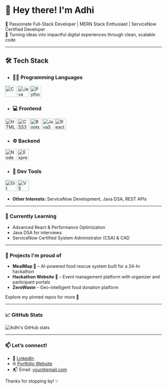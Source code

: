 # 👋 Hey there! I'm Adhi

🎯 Passionate Full-Stack Developer | MERN Stack Enthusiast | ServiceNow Certified Developer  
🚀 Turning ideas into impactful digital experiences through clean, scalable code

---

<h2 align="left">🛠️ Tech Stack</h2>

- ### **👨‍💻 Programming Languages**
<p align="left">
  <a href="https://docs.microsoft.com/en-us/cpp/?view=msvc-170" target="_blank" rel="noreferrer" style="text-decoration: none; outline: none;">
    <img src="https://raw.githubusercontent.com/danielcranney/readme-generator/main/public/icons/skills/c-colored.svg" width="36" height="36" alt="C" title="C"/>
  </a>
  <a href="https://www.oracle.com/java/" target="_blank" rel="noreferrer" style="text-decoration: none; outline: none;">
    <img src="https://raw.githubusercontent.com/danielcranney/readme-generator/main/public/icons/skills/java-colored.svg" width="36" height="36" alt="Java" title="Java"/>
  </a>
  <a href="https://www.python.org/" target="_blank" rel="noreferrer" style="text-decoration: none; outline: none;">
    <img src="https://raw.githubusercontent.com/danielcranney/readme-generator/main/public/icons/skills/python-colored.svg" width="36" height="36" alt="Python" title="Python"/>
  </a>
</p>

- ### **💻 Frontend**
<p align="left">
  <a href="https://developer.mozilla.org/en-US/docs/Glossary/HTML5" target="_blank" rel="noreferrer" style="text-decoration: none; outline: none;">
    <img src="https://raw.githubusercontent.com/danielcranney/readme-generator/main/public/icons/skills/html5-colored.svg" width="36" height="36" alt="HTML5" title="HTML5"/>
  </a>
  <a href="https://www.w3.org/TR/CSS/#css" target="_blank" rel="noreferrer" style="text-decoration: none; outline: none;">
    <img src="https://raw.githubusercontent.com/danielcranney/readme-generator/main/public/icons/skills/css3-colored.svg" width="36" height="36" alt="CSS3" title="CSS3"/>
  </a>
  <a href="https://getbootstrap.com/" target="_blank" rel="noreferrer" style="text-decoration: none; outline: none;">
    <img src="https://raw.githubusercontent.com/danielcranney/readme-generator/main/public/icons/skills/bootstrap-colored.svg" width="36" height="36" alt="Bootstrap" title="Bootstrap"/>
  </a>
  <a href="https://developer.mozilla.org/en-US/docs/Web/JavaScript" target="_blank" rel="noreferrer" style="text-decoration: none; outline: none;">
    <img src="https://raw.githubusercontent.com/danielcranney/readme-generator/main/public/icons/skills/javascript-colored.svg" width="36" height="36" alt="JavaScript" title="JavaScript"/>
  </a>
  <a href="https://reactjs.org/" target="_blank" rel="noreferrer" style="text-decoration: none; outline: none;">
    <img src="https://raw.githubusercontent.com/danielcranney/readme-generator/main/public/icons/skills/react-colored.svg" width="36" height="36" alt="React" title="React"/>
  </a>
</p>

- ### **⚙️ Backend**
<p align="left">
  <a href="https://nodejs.org/en/" target="_blank" rel="noreferrer" style="text-decoration: none; outline: none;">
    <img src="https://raw.githubusercontent.com/danielcranney/readme-generator/main/public/icons/skills/nodejs-colored.svg" width="36" height="36" alt="NodeJS" title="NodeJS"/>
  </a>
  <a href="https://expressjs.com/" target="_blank" rel="noreferrer" style="text-decoration: none; outline: none;">
    <img src="https://upload.wikimedia.org/wikipedia/commons/6/64/Expressjs.png" width="36" height="36" alt="Express" title="Express"/>
  </a>
</p>

- ### **🧰 Dev Tools**
<p align="left">
  <a href="https://git-scm.com/" target="_blank" rel="noreferrer" style="text-decoration: none; outline: none;">
    <img src="https://raw.githubusercontent.com/danielcranney/readme-generator/main/public/icons/skills/git-colored.svg" width="36" height="36" alt="Git" title="Git"/>
  </a>
  <a href="https://code.visualstudio.com/" target="_blank" rel="noreferrer" style="text-decoration: none; outline: none;">
    <img src="https://raw.githubusercontent.com/danielcranney/readme-generator/main/public/icons/skills/visualstudiocode-colored.svg" width="36" height="36" alt="VS Code" title="VS Code"/>
  </a>
</p>

- **Other Interests:** ServiceNow Development, Java DSA, REST APIs

---

### 🌱 Currently Learning

- Advanced React & Performance Optimization  
- Java DSA for interviews  
- ServiceNow Certified System Administrator (CSA) & CAD

---

### 💼 Projects I'm proud of

- **MealMap 🥗** – AI-powered food rescue system built for a 24-hr hackathon  
- **Hackathon Website 🧠** – Event management platform with organizer and participant portals  
- **ZeroWaste** – Geo-intelligent food donation platform

Explore my pinned repos for more 🚀

---

### 📈 GitHub Stats

![Adhi's GitHub stats](https://github-readme-stats.vercel.app/api?username=your-username&show_icons=true&theme=radical)

---

### 📫 Let’s connect!

- 📎 [LinkedIn](https://linkedin.com/in/your-profile)  
- 🌐 [Portfolio Website](https://yourwebsite.com)  
- 📬 Email: your@email.com

Thanks for stopping by! ✨
